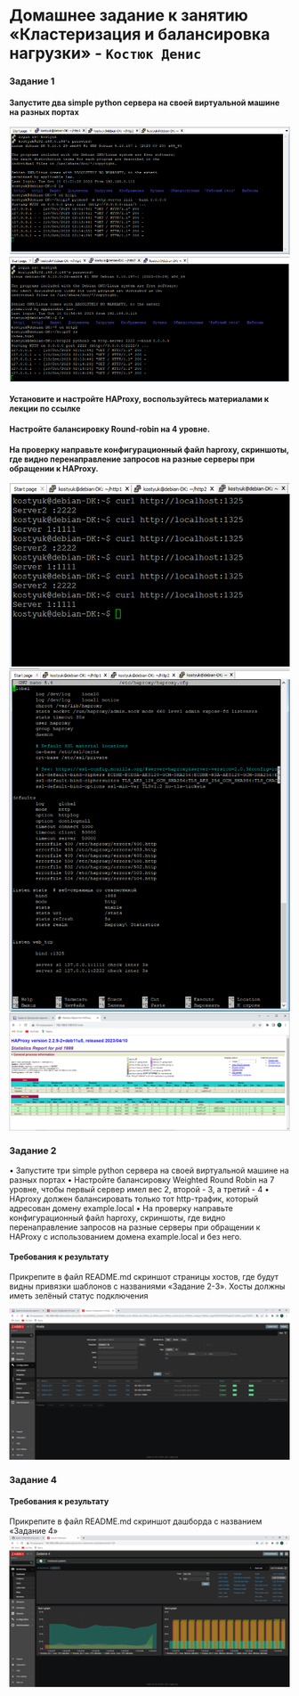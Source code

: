 # Домашнее задание к занятию «Кластеризация и балансировка нагрузки» - `Костюк Денис`

### Задание 1
#### Запустите два simple python сервера на своей виртуальной машине на разных портах
![Скрин1](https://github.com/denniskostyuk/balans/blob/main/task_11.png)
![Скрин2](https://github.com/denniskostyuk/balans/blob/main/task_12.png)
#### Установите и настройте HAProxy, воспользуйтесь материалами к лекции по ссылке
#### Настройте балансировку Round-robin на 4 уровне.
#### На проверку направьте конфигурационный файл haproxy, скриншоты, где видно перенаправление запросов на разные серверы при обращении к HAProxy.
![Скрин3](https://github.com/denniskostyuk/balans/blob/main/task_13.png)
![Скрин4](https://github.com/denniskostyuk/balans/blob/main/task_14.png)
![Скрин5](https://github.com/denniskostyuk/balans/blob/main/task_15.png)
   



### Задание 2
•	Запустите три simple python сервера на своей виртуальной машине на разных портах
•	Настройте балансировку Weighted Round Robin на 7 уровне, чтобы первый сервер имел вес 2, второй - 3, а третий - 4
•	HAproxy должен балансировать только тот http-трафик, который адресован домену example.local
•	На проверку направьте конфигурационный файл haproxy, скриншоты, где видно перенаправление запросов на разные серверы при обращении к HAProxy c использованием домена example.local и без него.

#### Требования к результату

Прикрепите в файл README.md скриншот страницы хостов, где будут видны привязки шаблонов с названиями «Задание 2-3». Хосты должны иметь зелёный статус подключения

   ![Скрин1](https://github.com/denniskostyuk/zabbix-2/blob/main/Task_2-3.png)
   



### Задание 4
#### Требования к результату 

Прикрепите в файл README.md скриншот дашборда с названием «Задание 4»
   ![Скрин1](https://github.com/denniskostyuk/zabbix-2/blob/main/task_4.png)
